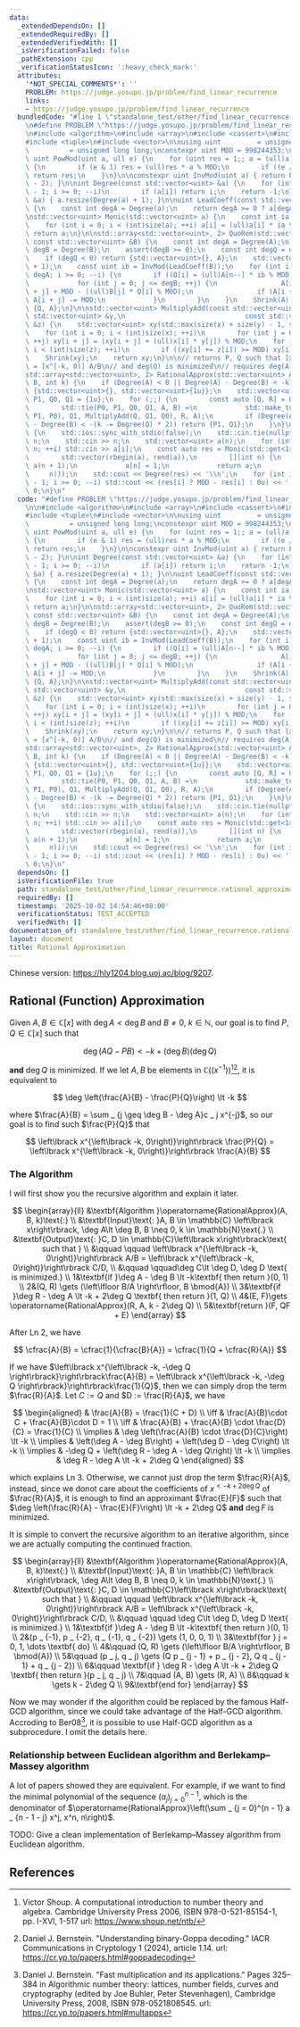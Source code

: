```yaml
---
data:
  _extendedDependsOn: []
  _extendedRequiredBy: []
  _extendedVerifiedWith: []
  _isVerificationFailed: false
  _pathExtension: cpp
  _verificationStatusIcon: ':heavy_check_mark:'
  attributes:
    '*NOT_SPECIAL_COMMENTS*': ''
    PROBLEM: https://judge.yosupo.jp/problem/find_linear_recurrence
    links:
    - https://judge.yosupo.jp/problem/find_linear_recurrence
  bundledCode: "#line 1 \"standalone_test/other/find_linear_recurrence.rational_approximation.test.cpp\"\
    \n#define PROBLEM \"https://judge.yosupo.jp/problem/find_linear_recurrence\"\n\
    \n#include <algorithm>\n#include <array>\n#include <cassert>\n#include <iostream>\n\
    #include <tuple>\n#include <vector>\n\nusing uint         = unsigned;\nusing ull\
    \          = unsigned long long;\nconstexpr uint MOD = 998244353;\n\nconstexpr\
    \ uint PowMod(uint a, ull e) {\n    for (uint res = 1;; a = (ull)a * a % MOD)\
    \ {\n        if (e & 1) res = (ull)res * a % MOD;\n        if ((e /= 2) == 0)\
    \ return res;\n    }\n}\n\nconstexpr uint InvMod(uint a) { return PowMod(a, MOD\
    \ - 2); }\n\nint Degree(const std::vector<uint> &a) {\n    for (int i = (int)size(a)\
    \ - 1; i >= 0; --i)\n        if (a[i]) return i;\n    return -1;\n}\n\nvoid Shrink(std::vector<uint>\
    \ &a) { a.resize(Degree(a) + 1); }\n\nuint LeadCoeff(const std::vector<uint> &a)\
    \ {\n    const int degA = Degree(a);\n    return degA >= 0 ? a[degA] : 0u;\n}\n\
    \nstd::vector<uint> Monic(std::vector<uint> a) {\n    const int ia = InvMod(LeadCoeff(a));\n\
    \    for (int i = 0; i < (int)size(a); ++i) a[i] = (ull)a[i] * ia % MOD;\n   \
    \ return a;\n}\n\nstd::array<std::vector<uint>, 2> QuoRem(std::vector<uint> A,\
    \ const std::vector<uint> &B) {\n    const int degA = Degree(A);\n    const int\
    \ degB = Degree(B);\n    assert(degB >= 0);\n    const int degQ = degA - degB;\n\
    \    if (degQ < 0) return {std::vector<uint>{}, A};\n    std::vector<uint> Q(degQ\
    \ + 1);\n    const uint ib = InvMod(LeadCoeff(B));\n    for (int i = degQ, n =\
    \ degA; i >= 0; --i) {\n        if ((Q[i] = (ull)A[n--] * ib % MOD) != 0) {\n\
    \            for (int j = 0; j <= degB; ++j) {\n                A[i + j] = A[i\
    \ + j] + MOD - ((ull)B[j] * Q[i] % MOD);\n                if (A[i + j] >= MOD)\
    \ A[i + j] -= MOD;\n            }\n        }\n    }\n    Shrink(A);\n    return\
    \ {Q, A};\n}\n\nstd::vector<uint> MultiplyAdd(const std::vector<uint> &x, const\
    \ std::vector<uint> &y,\n                              const std::vector<uint>\
    \ &z) {\n    std::vector<uint> xy(std::max(size(x) + size(y) - 1, size(z)));\n\
    \    for (int i = 0; i < (int)size(x); ++i)\n        for (int j = 0; j < (int)size(y);\
    \ ++j) xy[i + j] = (xy[i + j] + (ull)x[i] * y[j]) % MOD;\n    for (int i = 0;\
    \ i < (int)size(z); ++i)\n        if ((xy[i] += z[i]) >= MOD) xy[i] -= MOD;\n\
    \    Shrink(xy);\n    return xy;\n}\n\n// returns P, Q such that [x^[-k, 0)] P/Q\
    \ = [x^[-k, 0)] A/B\n// and deg(Q) is minimized\n// requires deg(A) < deg(B)\n\
    std::array<std::vector<uint>, 2> RationalApprox(std::vector<uint> A, std::vector<uint>\
    \ B, int k) {\n    if (Degree(A) < 0 || Degree(A) - Degree(B) < -k)\n        return\
    \ {std::vector<uint>{}, std::vector<uint>{1u}};\n    std::vector<uint> P0 = {1u},\
    \ P1, Q0, Q1 = {1u};\n    for (;;) {\n        const auto [Q, R] = QuoRem(B, A);\n\
    \        std::tie(P0, P1, Q0, Q1, A, B) =\n            std::make_tuple(P1, MultiplyAdd(Q,\
    \ P1, P0), Q1, MultiplyAdd(Q, Q1, Q0), R, A);\n        if (Degree(A) < 0 || Degree(A)\
    \ - Degree(B) < -(k -= Degree(Q) * 2)) return {P1, Q1};\n    }\n}\n\nint main()\
    \ {\n    std::ios::sync_with_stdio(false);\n    std::cin.tie(nullptr);\n    int\
    \ n;\n    std::cin >> n;\n    std::vector<uint> a(n);\n    for (int i = 0; i <\
    \ n; ++i) std::cin >> a[i];\n    const auto res = Monic(std::get<1>(RationalApprox(\n\
    \        std::vector(rbegin(a), rend(a)),\n        [](int n) {\n            std::vector<uint>\
    \ a(n + 1);\n            a[n] = 1;\n            return a;\n        }(n),\n   \
    \     n)));\n    std::cout << Degree(res) << '\\n';\n    for (int i = Degree(res)\
    \ - 1; i >= 0; --i) std::cout << (res[i] ? MOD - res[i] : 0u) << ' ';\n    return\
    \ 0;\n}\n"
  code: "#define PROBLEM \"https://judge.yosupo.jp/problem/find_linear_recurrence\"\
    \n\n#include <algorithm>\n#include <array>\n#include <cassert>\n#include <iostream>\n\
    #include <tuple>\n#include <vector>\n\nusing uint         = unsigned;\nusing ull\
    \          = unsigned long long;\nconstexpr uint MOD = 998244353;\n\nconstexpr\
    \ uint PowMod(uint a, ull e) {\n    for (uint res = 1;; a = (ull)a * a % MOD)\
    \ {\n        if (e & 1) res = (ull)res * a % MOD;\n        if ((e /= 2) == 0)\
    \ return res;\n    }\n}\n\nconstexpr uint InvMod(uint a) { return PowMod(a, MOD\
    \ - 2); }\n\nint Degree(const std::vector<uint> &a) {\n    for (int i = (int)size(a)\
    \ - 1; i >= 0; --i)\n        if (a[i]) return i;\n    return -1;\n}\n\nvoid Shrink(std::vector<uint>\
    \ &a) { a.resize(Degree(a) + 1); }\n\nuint LeadCoeff(const std::vector<uint> &a)\
    \ {\n    const int degA = Degree(a);\n    return degA >= 0 ? a[degA] : 0u;\n}\n\
    \nstd::vector<uint> Monic(std::vector<uint> a) {\n    const int ia = InvMod(LeadCoeff(a));\n\
    \    for (int i = 0; i < (int)size(a); ++i) a[i] = (ull)a[i] * ia % MOD;\n   \
    \ return a;\n}\n\nstd::array<std::vector<uint>, 2> QuoRem(std::vector<uint> A,\
    \ const std::vector<uint> &B) {\n    const int degA = Degree(A);\n    const int\
    \ degB = Degree(B);\n    assert(degB >= 0);\n    const int degQ = degA - degB;\n\
    \    if (degQ < 0) return {std::vector<uint>{}, A};\n    std::vector<uint> Q(degQ\
    \ + 1);\n    const uint ib = InvMod(LeadCoeff(B));\n    for (int i = degQ, n =\
    \ degA; i >= 0; --i) {\n        if ((Q[i] = (ull)A[n--] * ib % MOD) != 0) {\n\
    \            for (int j = 0; j <= degB; ++j) {\n                A[i + j] = A[i\
    \ + j] + MOD - ((ull)B[j] * Q[i] % MOD);\n                if (A[i + j] >= MOD)\
    \ A[i + j] -= MOD;\n            }\n        }\n    }\n    Shrink(A);\n    return\
    \ {Q, A};\n}\n\nstd::vector<uint> MultiplyAdd(const std::vector<uint> &x, const\
    \ std::vector<uint> &y,\n                              const std::vector<uint>\
    \ &z) {\n    std::vector<uint> xy(std::max(size(x) + size(y) - 1, size(z)));\n\
    \    for (int i = 0; i < (int)size(x); ++i)\n        for (int j = 0; j < (int)size(y);\
    \ ++j) xy[i + j] = (xy[i + j] + (ull)x[i] * y[j]) % MOD;\n    for (int i = 0;\
    \ i < (int)size(z); ++i)\n        if ((xy[i] += z[i]) >= MOD) xy[i] -= MOD;\n\
    \    Shrink(xy);\n    return xy;\n}\n\n// returns P, Q such that [x^[-k, 0)] P/Q\
    \ = [x^[-k, 0)] A/B\n// and deg(Q) is minimized\n// requires deg(A) < deg(B)\n\
    std::array<std::vector<uint>, 2> RationalApprox(std::vector<uint> A, std::vector<uint>\
    \ B, int k) {\n    if (Degree(A) < 0 || Degree(A) - Degree(B) < -k)\n        return\
    \ {std::vector<uint>{}, std::vector<uint>{1u}};\n    std::vector<uint> P0 = {1u},\
    \ P1, Q0, Q1 = {1u};\n    for (;;) {\n        const auto [Q, R] = QuoRem(B, A);\n\
    \        std::tie(P0, P1, Q0, Q1, A, B) =\n            std::make_tuple(P1, MultiplyAdd(Q,\
    \ P1, P0), Q1, MultiplyAdd(Q, Q1, Q0), R, A);\n        if (Degree(A) < 0 || Degree(A)\
    \ - Degree(B) < -(k -= Degree(Q) * 2)) return {P1, Q1};\n    }\n}\n\nint main()\
    \ {\n    std::ios::sync_with_stdio(false);\n    std::cin.tie(nullptr);\n    int\
    \ n;\n    std::cin >> n;\n    std::vector<uint> a(n);\n    for (int i = 0; i <\
    \ n; ++i) std::cin >> a[i];\n    const auto res = Monic(std::get<1>(RationalApprox(\n\
    \        std::vector(rbegin(a), rend(a)),\n        [](int n) {\n            std::vector<uint>\
    \ a(n + 1);\n            a[n] = 1;\n            return a;\n        }(n),\n   \
    \     n)));\n    std::cout << Degree(res) << '\\n';\n    for (int i = Degree(res)\
    \ - 1; i >= 0; --i) std::cout << (res[i] ? MOD - res[i] : 0u) << ' ';\n    return\
    \ 0;\n}\n"
  dependsOn: []
  isVerificationFile: true
  path: standalone_test/other/find_linear_recurrence.rational_approximation.test.cpp
  requiredBy: []
  timestamp: '2025-10-02 14:54:46+08:00'
  verificationStatus: TEST_ACCEPTED
  verifiedWith: []
documentation_of: standalone_test/other/find_linear_recurrence.rational_approximation.test.cpp
layout: document
title: Rational Approximation
---
```


Chinese version: <https://hly1204.blog.uoj.ac/blog/9207>.

## Rational (Function) Approximation

Given $A, B \in \mathbb{C} \left\lbrack x\right\rbrack$ with $\deg A \lt \deg B$ and $B \neq 0$, $k \in \mathbb{N}$, our goal is to find $P, Q \in \mathbb{C} \left\lbrack x\right\rbrack$ such that

$$
\deg \left(AQ - PB\right) \lt -k + \left(\deg B\right)\left(\deg Q\right)
$$

**and** $\deg Q$ is minimized. If we let $A, B$ be elements in $\mathbb{C}\left(\left(x^{-1}\right)\right)$[^ref1][^ref2], it is equivalent to

$$
\deg \left(\frac{A}{B} - \frac{P}{Q}\right) \lt -k
$$

where $\frac{A}{B} = \sum _ {j \geq \deg B - \deg A}c _ j x^{-j}$, so our goal is to find such $\frac{P}{Q}$ that

$$
\left\lbrack x^{\left\lbrack -k, 0\right)}\right\rbrack \frac{P}{Q} = \left\lbrack x^{\left\lbrack -k, 0\right)}\right\rbrack \frac{A}{B}
$$

### The Algorithm

I will first show you the recursive algorithm and explain it later.

$$
\begin{array}{ll}
&\textbf{Algorithm }\operatorname{RationalApprox}(A, B, k)\text{:} \\
&\textbf{Input}\text{: }A, B \in \mathbb{C} \left\lbrack x\right\rbrack, \deg A\lt \deg B, B \neq 0, k \in \mathbb{N}\text{.} \\
&\textbf{Output}\text{: }C, D \in \mathbb{C}\left\lbrack x\right\rbrack\text{ such that } \\
&\qquad \qquad \left\lbrack x^{\left\lbrack -k, 0\right)}\right\rbrack A/B = \left\lbrack x^{\left\lbrack -k, 0\right)}\right\rbrack C/D, \\
&\qquad \qquad\deg C\lt \deg D, \deg D \text{ is minimized.} \\
1&\textbf{if }\deg A - \deg B \lt -k\textbf{ then return }(0, 1) \\
2&(Q, R) \gets (\left\lfloor B/A \right\rfloor, B \bmod{A}) \\
3&\textbf{if }\deg R - \deg A \lt -k + 2\deg Q \textbf{ then return }(1, Q) \\
4&(E, F)\gets \operatorname{RationalApprox}(R, A, k - 2\deg Q) \\
5&\textbf{return }(F, QF + E)
\end{array}
$$

After Ln 2, we have

$$
\cfrac{A}{B} = \cfrac{1}{\cfrac{B}{A}} = \cfrac{1}{Q + \cfrac{R}{A}}
$$

If we have $\left\lbrack x^{\left\lbrack -k, -\deg Q \right\rbrack}\right\rbrack\frac{A}{B} = \left\lbrack x^{\left\lbrack -k, -\deg Q \right\rbrack}\right\rbrack\frac{1}{Q}$, then we can simply drop the term $\frac{R}{A}$. Let $C := Q$ and $D := \frac{R}{A}$, we have

$$
\begin{aligned}
& \frac{A}{B} = \frac{1}{C + D} \\
\iff & \frac{A}{B}\cdot C + \frac{A}{B}\cdot D = 1 \\
\iff & \frac{A}{B} + \frac{A}{B} \cdot \frac{D}{C} = \frac{1}{C} \\
\implies & \deg \left(\frac{A}{B} \cdot \frac{D}{C}\right) \lt -k \\
\implies & \left(\deg A - \deg B\right) + \left(\deg D - \deg C\right) \lt -k \\
\implies & -\deg Q + \left(\deg R - \deg A - \deg Q\right) \lt -k \\
\implies & \deg R - \deg A \lt -k + 2\deg Q
\end{aligned}
$$

which explains Ln 3. Otherwise, we cannot just drop the term $\frac{R}{A}$, instead, since we donot care about the coefficients of $x^{\lt -k + 2\deg Q}$ of $\frac{R}{A}$, it is enough to find an approximant $\frac{E}{F}$ such that $\deg \left(\frac{R}{A} - \frac{E}{F}\right) \lt -k + 2\deg Q$ **and** $\deg F$ is minimized.

It is simple to convert the recursive algorithm to an iterative algorithm, since we are actually computing the continued fraction.

$$
\begin{array}{ll}
&\textbf{Algorithm }\operatorname{RationalApprox}(A, B, k)\text{:} \\
&\textbf{Input}\text{: }A, B \in \mathbb{C} \left\lbrack x\right\rbrack, \deg A\lt \deg B, B \neq 0, k \in \mathbb{N}\text{.} \\
&\textbf{Output}\text{: }C, D \in \mathbb{C}\left\lbrack x\right\rbrack\text{ such that } \\
&\qquad \qquad \left\lbrack x^{\left\lbrack -k, 0\right)}\right\rbrack A/B = \left\lbrack x^{\left\lbrack -k, 0\right)}\right\rbrack C/D, \\
&\qquad \qquad \deg C\lt \deg D, \deg D \text{ is minimized.} \\
1&\textbf{if }\deg A - \deg B \lt -k\textbf{ then return }(0, 1) \\
2&(p _ {-1}, p _ {-2}, q _ {-1}, q _ {-2}) \gets (1, 0, 0, 1) \\
3&\textbf{for } j = 0, 1, \dots \textbf{ do} \\
4&\qquad (Q, R) \gets (\left\lfloor B/A \right\rfloor, B \bmod{A}) \\
5&\qquad (p _ j, q _ j) \gets (Q p _ {j - 1} + p _ {j - 2}, Q q _ {j - 1} + q _ {j - 2}) \\
6&\qquad \textbf{if } \deg R - \deg A \lt -k + 2\deg Q \textbf{ then return }(p _ j, q _ j) \\
7&\qquad (A, B) \gets (R, A) \\
8&\qquad k \gets k - 2\deg Q \\
9&\textbf{end for}
\end{array}
$$

Now we may wonder if the algorithm could be replaced by the famous Half-GCD algorithm, since we could take advantage of the Half-GCD algorithm. Accroding to Ber08[^ref3], it is possible to use Half-GCD algorithm as a subprocedure. I omit the details here.

### Relationship between Euclidean algorithm and Berlekamp–Massey algorithm

A lot of papers showed they are equivalent. For example, if we want to find the minimal polynomial of the sequence $\left(a _ j\right) _ {j = 0}^{n - 1}$, which is the denominator of $\operatorname{RationalApprox}\left(\sum _ {j = 0}^{n - 1} a _ {n - 1 - j} x^j, x^n, n\right)$.

TODO: Give a clean implementation of Berlekamp–Massey algorithm from Euclidean algorithm.

## References

[^ref1]: Victor Shoup. A computational introduction to number theory and algebra. Cambridge University Press 2006, ISBN 978-0-521-85154-1, pp. I-XVI, 1-517 url: <https://www.shoup.net/ntb/>
[^ref2]: Daniel J. Bernstein. "Understanding binary-Goppa decoding." IACR Communications in Cryptology 1 (2024), article 1.14. url: <https://cr.yp.to/papers.html#goppadecoding>
[^ref3]: Daniel J. Bernstein. "Fast multiplication and its applications." Pages 325–384 in Algorithmic number theory: lattices, number fields, curves and cryptography (edited by Joe Buhler, Peter Stevenhagen), Cambridge University Press, 2008, ISBN 978-0521808545. url: <https://cr.yp.to/papers.html#multapps>
